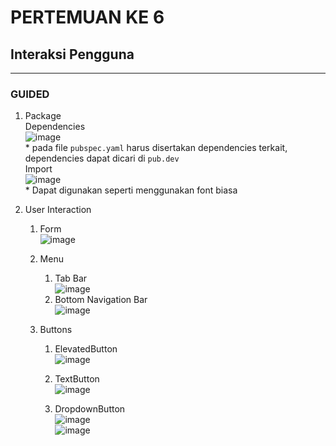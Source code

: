 # PERTEMUAN KE 6

## Interaksi Pengguna

---

### GUIDED

1. Package
<br>Dependencies <br> ![image](https://github.com/user-attachments/assets/b08d6155-6e4d-4c59-96cc-c89500fa5f5a)
<br> * pada file `pubspec.yaml` harus disertakan dependencies terkait, dependencies dapat dicari di `pub.dev`
<br> Import <br> ![image](https://github.com/user-attachments/assets/0f1a9584-e015-47c9-8890-358952b1dbc1) 
<br> * Dapat digunakan seperti menggunakan font biasa

2. User Interaction <br>
   1. Form <br> ![image](https://github.com/user-attachments/assets/67a3cd55-1405-4f10-8130-aa402a0ce369)

   2. Menu <br>
      1. Tab Bar
         <br> ![image](https://github.com/user-attachments/assets/d6dc25e2-54ed-4d5f-a1e3-bac7dfd4ef43)
      2. Bottom Navigation Bar
         <br> ![image](https://github.com/user-attachments/assets/9a00edac-edad-40e9-b0b4-383a6c0b9231)

   3. Buttons<br>
      1. ElevatedButton
         <br> ![image](https://github.com/user-attachments/assets/c17b009f-7b9e-4eca-8734-01c6350b6b6f)

      2. TextButton
         <br> ![image](https://github.com/user-attachments/assets/c6cd2230-a93d-464d-b41e-fe2fab303261)

      3. DropdownButton
         <br>
      ![image](https://github.com/user-attachments/assets/0430c895-65af-4deb-9868-08f4c3ec2c28)<br>
      ![image](https://github.com/user-attachments/assets/9b63f4d5-12f9-4db1-8a3f-1929b12aeb73)<br>
         
